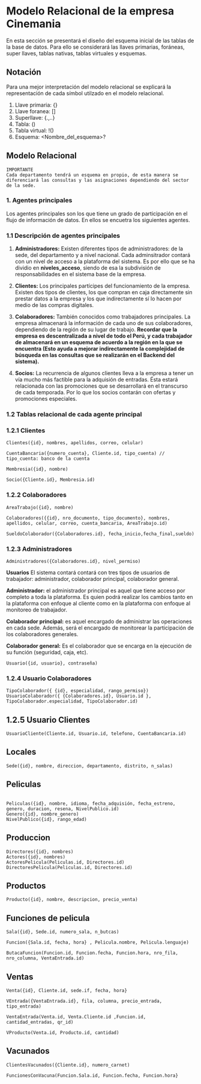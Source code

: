 # Modelo Relacional de la empresa Cinemania
En esta sección se presentará el diseño del esquema inicial de las tablas de la base de datos. Para ello se considerará las llaves primarias, foráneas, super llaves, tablas nativas, tablas virtuales y esquemas.
## Notación
Para una mejor interpretación del modelo relacional se explicará la representación de cada símbol utilzado en el modelo relacional.
1. Llave primaria: {}
2. Llave foranea: []
3. Superllave: {.,..}
4. Tabla: ()
5. Tabla virtual: !()
6. Esquema: <Nombre_del_esquema>?

## Modelo Relacional
```
IMPORTANTE
Cada departamento tendrá un esquema en propio, de esta manera se diferenciará las consultas y las asignaciones dependiendo del sector de la sede.
```
### 1. Agentes principales
Los agentes principales son los que tiene un grado de participación en el flujo de información de datos. En ellos se encuetra los siguientes agentes.
### 1.1 Descripción de agentes principales
1. **Administradores:** Existen diferentes tipos de administradores: de la sede, del departamento y a nivel nacional. Cada adminsitrador contará con un nivel de acceso a la plataforma del sistema. Es por ello que se ha dividio en **niveles_acceso**, siendo de esa la subdivisión de responsabilidades en el sistema base de la empresa.

2.  **Clientes:** Los principales partícipes del funcionamiento de la empresa. Existen dos tipos de clientes, los que compran en caja directamente sin prestar datos a la empresa y los que indirectamente sí lo hacen por medio de las compras digitales.

3. **Colaboradores:** También conocidos como trabajadores principales. La empresa almacenará la información de cada uno de sus colaboradores, dependiendo de la región de su lugar de trabajo. __Recordar que la empresa es descentralizada a nivel de todo el Perú, y cada trabajador de almacenará en un esquema de acuerdo a la región en la que se encuentra (Esto ayuda a mejorar indirectamente la complejidad de búsqueda en las consultas que se realizarán en el Backend del sistema).__

4. **Socios:** La recurrencia de algunos clientes lleva a la empresa a tener un vía mucho más factible para la adquisión de entradas. Ésta estará relacionada con las promociones que se desarrollará en el transcurso de cada temporada. Por lo que los socios contarán con ofertas y promociones especiales.

### 1.2 Tablas relacional de cada agente principal
### 1.2.1 Clientes

```
Clientes({id}, nombres, apellidos, correo, celular)

CuentaBancaria({numero_cuenta}, Cliente.id, tipo_cuenta) // tipo_cuenta: banco de la cuenta

Membresia({id}, nombre)

Socio({Cliente.id}, Membresia.id)

```
### 1.2.2 Colaboradores

```
AreaTrabajo({id}, nombre)

Colaboradores({{id}, nro_documento, tipo_documento}, nombres, apellidos, celular, correo, cuenta_bancaria, AreaTrabajo.id)

SueldoColaborador({Colaboradores.id}, fecha_inicio,fecha_final,sueldo)

```

### 1.2.3 Administradores

```
Administradores({Colaboradores.id}, nivel_permiso)
```
**Usuarios**
El sistema contará contará con tres tipos de usuarios de trabajador: administrador, colaborador principal, colaborador general.

**Administrador:** el administrador principal es aquel que tiene acceso por completo a toda la plataforma. Es quien podrá realizar los cambios tanto en la plataforma con enfoque al cliente como en la plataforma con enfoque al monitoreo de trabajador.

**Colaborador principal:** es aquel encargado de administrar las operaciones en cada sede. Además, será el encargado de monitorear la participación de los colaboradores generales.

**Colaborador general:** Es el colaborador que se encarga en la ejecución de su función (seguridad, caja, etc).
```
Usuario({id, usuario}, contraseña)
```
### 1.2.4 Usuario Colaboradores
```
TipoColaborador({ {id}, especialidad, rango_permiso})
UsuarioColaborador({ {Colaboradores.id}, Usuario.id }, TipoColaborador.especialidad, TipoColaborador.id)

````

## 1.2.5 Usuario Clientes
```
UsuarioCliente(Cliente.id, Usuario.id, telefono, CuentaBancaria.id) 
```
## Locales
```
Sede({id}, nombre, direccion, departamento, distrito, n_salas)
```

## Peliculas
```

Peliculas({id}, nombre, idioma, fecha_adquisión, fecha_estreno, genero, duracion, resena, NivelPublico.id)
Genero({id}, nombre_genero)
NivelPublico({id}, rango_edad)
```
## Produccion
```
Directores({id}, nombres)
Actores({id}, nombres)
ActoresPelicula(Peliculas.id, Directores.id)
DirectoresPelicula(Peliculas.id, Directores.id)
```
## Productos
```
Producto({id}, nombre, descripcion, precio_venta)
```
## Funciones de pelicula
```
Sala({id}, Sede.id, numero_sala, n_butcas)

Funcion({Sala.id, fecha, hora} , Pelicula.nombre, Pelicula.lenguaje)

ButacaFuncion(Funcion.id, Funcion.fecha, Funcion.hora, nro_fila, nro_columna, VentaEntrada.id)
```




## Ventas

```
Venta({id}, Cliente.id, sede.if, fecha, hora}

VEntrada({VentaEntrada.id}, fila, columna, precio_entrada, tipo_entrada)

VentaEntrada(Venta.id, Venta.Cliente.id ,Funcion.id, cantidad_entradas, qr_id)

VProducto(Venta.id, Producto.id, cantidad)
```

## Vacunados

```
ClientesVacunados({Cliente.id}, numero_carnet)

FuncionesConVacuna(Funcion.Sala.id, Funcion.fecha, Funcion.hora}
```
